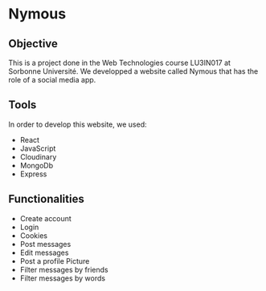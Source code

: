 # Nymous
## Objective
This is a project done in the Web Technologies course LU3IN017 at Sorbonne Université. We developped a website called Nymous that has the role of a social media app.
## Tools
In order to develop this website, we used:
- React
- JavaScript
- Cloudinary
- MongoDb
- Express
## Functionalities
- Create account
- Login
- Cookies
- Post messages
- Edit messages
- Post a profile Picture
- Filter messages by friends
- Filter messages by words
